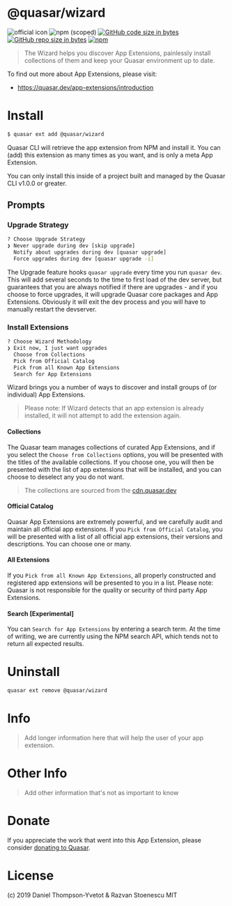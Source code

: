 @quasar/wizard
===
![official icon](https://img.shields.io/badge/Quasar%201.0-Official%20App%20Extension-blue.svg)
![npm (scoped)](https://img.shields.io/npm/v/@quasar/quasar-app-extension-wizard.svg)
[![GitHub code size in bytes](https://img.shields.io/github/languages/code-size/quasarframework/app-extension-wizard.svg)]()
[![GitHub repo size in bytes](https://img.shields.io/github/repo-size/quasarframework/app-extension-wizard.svg)]()
[![npm](https://img.shields.io/npm/dt/@quasar/quasar-app-extension-wizard.svg)](https://www.npmjs.com/package/@quasar/quasar-app-extension-wizard)


> The Wizard helps you discover App Extensions, painlessly install collections of them and keep your Quasar environment up to date.

To find out more about App Extensions, please visit:
- https://quasar.dev/app-extensions/introduction

# Install
```bash
$ quasar ext add @quasar/wizard
```
Quasar CLI will retrieve the app extension from NPM and install it. You can (add) this extension as many times as you want, and is only a meta App Extension.

You can only install this inside of a project built and managed by the Quasar CLI v1.0.0 or greater. 

## Prompts

### Upgrade Strategy
```bash
? Choose Upgrade Strategy
❯ Never upgrade during dev [skip upgrade] 
  Notify about upgrades during dev [quasar upgrade] 
  Force upgrades during dev [quasar upgrade -i]
```
The Upgrade feature hooks `quasar upgrade` every time you run `quasar dev`. This will add several seconds to the time to first load of the dev server, but guarantees that you are always notified if there are upgrades - and if you choose to force upgrades, it will upgrade Quasar core packages and App Extensions. Obviously it will exit the dev process and you will have to manually restart the devserver.

### Install Extensions
```bash
? Choose Wizard Methodology
❯ Exit now, I just want upgrades 
  Choose from Collections 
  Pick from Official Catalog 
  Pick from all Known App Extensions 
  Search for App Extensions
```

Wizard brings you a number of ways to discover and install groups of (or individual) App Extensions. 

> Please note: If Wizard detects that an app extension is already installed, it will not attempt to add the extension again.

#### Collections
The Quasar team manages collections of curated App Extensions, and if you select the `Choose from Collections` options, you will be presented with the titles of the available collections. If you choose one, you will then be presented with the list of app extensions that will be installed, and you can choose to deselect any you do not want. 

> The collections are sourced from the [cdn.quasar.dev](https://cdn.quasar.dev/lists/wizard/collections.json)

#### Official Catalog
Quasar App Extensions are extremely powerful, and we carefully audit and maintain all official app extensions. If you `Pick from Official Catalog`, you will be presented with a list of all official app extensions, their versions and descriptions. You can choose one or many.

#### All Extensions
If you `Pick from all Known App Extensions`, all properly constructed and registered app extensions will be presented to you in a list. Please note: Quasar is not responsible for the quality or security of third party App Extensions.

#### Search [Experimental]
You can `Search for App Extensions` by entering a search term. At the time of writing, we are currently using the NPM search API, which tends not to return all expected results. 






# Uninstall
```bash
quasar ext remove @quasar/wizard
```

# Info
> Add longer information here that will help the user of your app extension.

# Other Info
> Add other information that's not as important to know

# Donate
If you appreciate the work that went into this App Extension, please consider [donating to Quasar](https://donate.quasar.dev).

# License
(c) 2019 Daniel Thompson-Yvetot & Razvan Stoenescu
MIT
